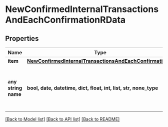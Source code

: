 # NewConfirmedInternalTransactionsAndEachConfirmationRData


## Properties
Name | Type | Description | Notes
------------ | ------------- | ------------- | -------------
**item** | [**NewConfirmedInternalTransactionsAndEachConfirmationRI**](NewConfirmedInternalTransactionsAndEachConfirmationRI.md) |  | 
**any string name** | **bool, date, datetime, dict, float, int, list, str, none_type** | any string name can be used but the value must be the correct type | [optional]

[[Back to Model list]](../README.md#documentation-for-models) [[Back to API list]](../README.md#documentation-for-api-endpoints) [[Back to README]](../README.md)


